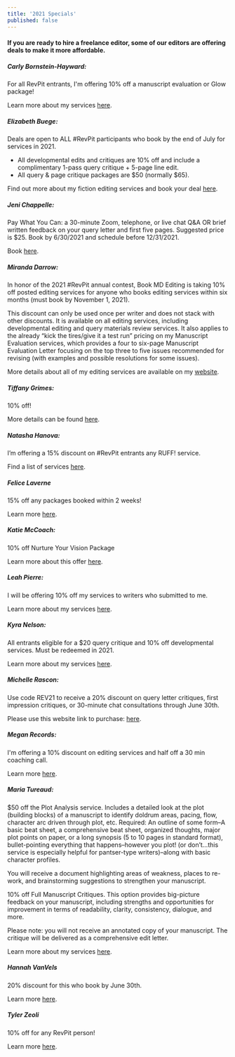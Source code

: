 ```yaml
---
title: '2021 Specials'
published: false
---
```


#### If you are ready to hire a freelance editor, some of our editors are offering deals to make it more affordable.

##### Carly Bornstein-Hayward: 

For all RevPit entrants, I'm offering 10% off a manuscript evaluation or Glow package!

Learn more about my services [here](https://booklighteditorial.com/services?target=_blank). 

##### Elizabeth Buege: 

Deals are open to ALL #RevPit participants who book by the end of July for services in 2021.
 * All developmental edits and critiques are 10% off and include a complimentary 1-pass query critique + 5-page line edit.
 * All query & page critique packages are $50 (normally $65).

Find out more about my fiction editing services and book your deal [here](http://www.elizabethbuege.com/services/fiction-editing?target=_blank).

##### Jeni Chappelle: 

Pay What You Can: a 30-minute Zoom, telephone, or live chat Q&A OR brief written feedback on your query letter and first five pages. Suggested price is $25. Book by 6/30/2021 and schedule before 12/31/2021. 

Book [here](https://www.jenichappelleeditorial.com/revpit?target=_blank).

##### Miranda Darrow:

In honor of the 2021 #RevPit annual contest, Book MD Editing is taking 10% off posted editing services for anyone who books editing services within six months (must book by November 1, 2021). 

This discount can only be used once per writer and does not stack with other discounts. It is available on all editing services, including developmental editing and query materials review services. It also applies to the already “kick the tires/give it a test run” pricing on my Manuscript Evaluation services, which provides a four to six-page Manuscript Evaluation Letter focusing on the top three to five issues recommended for revising (with examples and possible resolutions for some issues). 

More details about all of my editing services are available on my [website](https://www.mirandadarrow.com/book-md-editing-by-miranda-darrow/editing-services?target=_blank).

##### Tiffany Grimes:

10% off! 

More details can be found [here](https://www.burgeondesignandeditorial.com/editorial-services?target=_blank).

##### Natasha Hanova:

I’m offering a 15% discount on #RevPit entrants any RUFF! service. 

Find a list of services [here](https://ruffdraft.pub/services?target=_blank).

##### Felice Laverne

15% off any packages booked within 2 weeks!

Learn more [here](http://www.felicelaverne.com?target=_blank).

##### Katie McCoach:

10% off Nurture Your Vision Package

Learn more about this offer [here](https://katiemccoach.com/work-with-me?target=_blank).  

##### Leah Pierre:

I will be offering 10% off my services to writers who submitted to me. 

Learn more about my services [here](http://www.leahpierre.com?target=_blank).

##### Kyra Nelson:

All entrants eligible for a $20 query critique and 10% off developmental services. Must be redeemed in 2021. 

Learn more about my services [here](https://kyramnelson.com/editing-services?target=_blank).

##### Michelle Rascon:

Use code REV21 to receive a 20% discount on query letter critiques, first impression critiques, or 30-minute chat consultations through June 30th. 

Please use this website link to purchase: [here](https://www.editorrascon.com/critiques?target=_blank).

##### Megan Records:

I'm offering a 10% discount on editing services and half off a 30 min coaching call. 

Learn more [here](http://www.meganrecords.com?target=_blank).

##### Maria Tureaud:

$50 off the Plot Analysis service. Includes a detailed look at the plot (building blocks) of a manuscript to identify doldrum areas, pacing, flow, character arc driven through plot, etc. Required: An outline of some form–A basic beat sheet, a comprehensive beat sheet, organized thoughts, major plot points on paper, or a long synopsis (5 to 10 pages in standard format), bullet-pointing everything that happens–however you plot! (or don’t…this service is especially helpful for pantser-type writers)–along with basic character profiles.

You will receive a document highlighting areas of weakness, places to re-work, and brainstorming suggestions to strengthen your manuscript.

10% off Full Manuscript Critiques. This option provides big-picture feedback on your manuscript, including strengths and opportunities for improvement in terms of readability, clarity, consistency, dialogue, and more.

Please note: you will not receive an annotated copy of your manuscript. The critique will be delivered as a comprehensive edit letter.

Learn more about my services [here](https://mariatureaud.com?target=_blank).

##### Hannah VanVels

20% discount for this who book by June 30th. 

Learn more [here](https://hannahvanvels.com/services?target=_blank).

##### Tyler Zeoli

10% off for any RevPit person! 

Learn more [here](https://tylerzeolieditorial.com?target=_blank). 